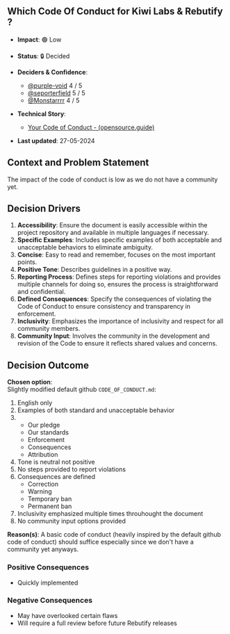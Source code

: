 ## Which Code Of Conduct for Kiwi Labs & Rebutify ?

- **Impact**: 🟢 Low
- **Status**: 🔒 Decided
- **Deciders & Confidence**:

  - [@purple-void](https://github.com/purple-void) 4 / 5
  - [@seporterfield](https://github.com/seporterfield) 5 / 5
  - [@Monstarrrr](https://github.com/Monstarrrr) 4 / 5

- **Technical Story**:
  - [Your Code of Conduct - (opensource.guide)](https://opensource.guide/code-of-conduct/)
- **Last updated**: 27-05-2024

## Context and Problem Statement

The impact of the code of conduct is low as we do not have a community yet.

## Decision Drivers

1. **Accessibility**: Ensure the document is easily accessible within the project repository and available in multiple languages if necessary.
2. **Specific Examples**: Includes specific examples of both acceptable and unacceptable behaviors to eliminate ambiguity.
3. **Concise**: Easy to read and remember, focuses on the most important points.
4. **Positive Tone**: Describes guidelines in a positive way.
5. **Reporting Process**: Defines steps for reporting violations and provides multiple channels for doing so, ensures the process is straightforward and confidential.
6. **Defined Consequences**: Specify the consequences of violating the Code of Conduct to ensure consistency and transparency in enforcement.
7. **Inclusivity**: Emphasizes the importance of inclusivity and respect for all community members.
8. **Community Input**: Involves the community in the development and revision of the Code to ensure it reflects shared values and concerns.

## Decision Outcome

**Chosen option**:  
Slightly modified default github `CODE_OF_CONDUCT.md`:

1. English only
2. Examples of both standard and unacceptable behavior
3. - Our pledge
   - Our standards
   - Enforcement
   - Consequences
   - Attribution
4. Tone is neutral not positive
5. No steps provided to report violations
6. Consequences are defined
   - Correction
   - Warning
   - Temporary ban
   - Permanent ban
7. Inclusivity emphasized multiple times throuhought the document
8. No community input options provided

**Reason(s)**: A basic code of conduct (heavily inspired by the default github code of conduct) should suffice especially since we don't have a community yet anyways.

### Positive Consequences

- Quickly implemented

### Negative Consequences

- May have overlooked certain flaws
- Will require a full review before future Rebutify releases
